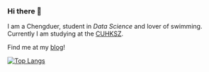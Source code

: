 ### Hi there 👋

I am a Chengduer, student in *Data Science* and lover of swimming. Currently I am studying at the [CUHKSZ](https://www.cuhk.edu.cn/en).

Find me at my [blog](https://www.michaeltan.org)!

[![Top Langs](https://github-readme-stats.vercel.app/api/top-langs/?username=MichaelTan9999&layout=compact&theme=dark)](https://github.com/anuraghazra/github-readme-stats)


<!--
**MichaelTan9999/MichaelTan9999** is a ✨ _special_ ✨ repository because its `README.md` (this file) appears on your GitHub profile.

Here are some ideas to get you started:

- 🔭 I’m currently working on ...
- 🌱 I’m currently learning ...
- 👯 I’m looking to collaborate on ...
- 🤔 I’m looking for help with ...
- 💬 Ask me about ...
- 📫 How to reach me: ...
- 😄 Pronouns: ...
- ⚡ Fun fact: ...
-->
